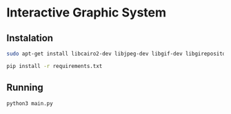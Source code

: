 # Interactive Graphic System

## Instalation
```bash
sudo apt-get install libcairo2-dev libjpeg-dev libgif-dev libgirepository1.0-dev
```
```bash
pip install -r requirements.txt
```

## Running
```bash
python3 main.py
```